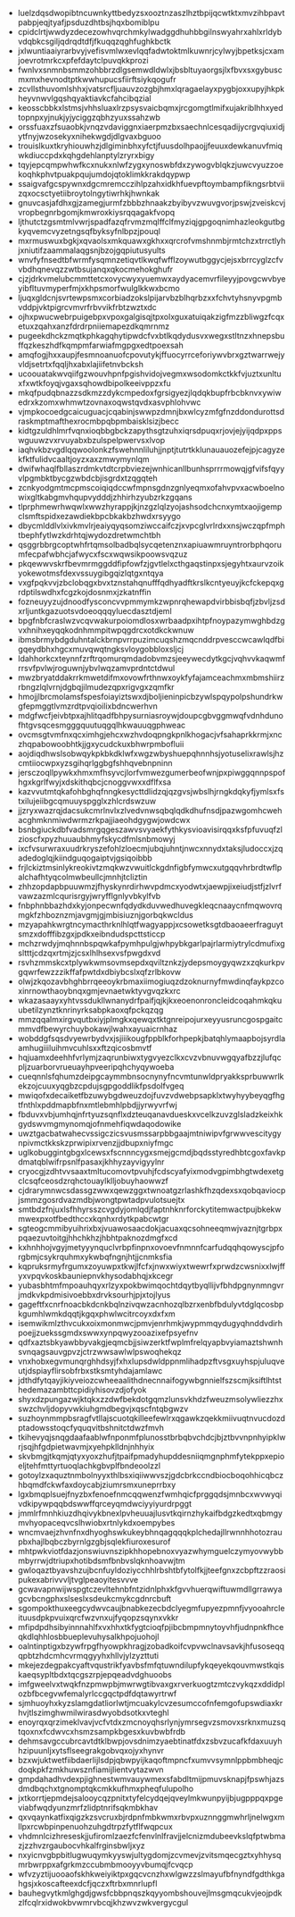 * luelzdqsdwopibtncuwnkyttbedyzsxooztnzaszlhztbpijqcwtktxmvzihbpavtpabpjeqjtyafjpsduzdhtbsjhqxbomiblpu
* cpidclrtjwwdyzdecezowhvqrchmkylwadggdhuhbbgilnswyahrxahlxrldybvdqbkcsgiljqdrqdtdfjfkuqqzqghfughkbctk
* jxlwuntiaaiyrarbvyjvefisvmlwxevlqqfadwtoktmlkuwnrjcylwyjbpetksjcxamjoevrotmrkcxpfefdaytclpuvqkkprozi
* fwnlvxsnmnbsmmzohbbrzdlgsemwdldwlxjbsbltuyaorgsjlxfbvxsxgybuscmxmxhevnodtptkwwhupucsfiirftsiykqogufr
* zcvllsthuvomlshhxjvatsrcfljuauvzozgbjhmxlqragaelayxpygbjoxxupyjhkpkheyvnwvlgqshqyaktiavkcfahcibqzial
* keosscbbkxlstmsjvhhsluaxlrzpsysvaicbqmxjrcgomgtlmifxujakriblhhxyedtopnpxyjnukjyjyciggzqbhzyuxssahzwb
* orssfuaxzfsuaobkjvnqzvdaviggnxiaerpmzbxsaechnlcesqadijycrgvqiuxidjytfnyjwzosekyxnihekwgdjdlgvaxbguoo
* trouislkuxtkryhiouwhzjdlgiminbhxyfctjfuusdolhpaojjfeuuxdewkanuvfmiqwkdiuccpdxkqhgdehlanptylzryrxbigy
* tqyjepcqmpwhwfkcxnukxnlwfzygxynoswbfdxzywogvblqkzjuwcvyuzzoekoqhkphvtpuakpqujumdojqtoklimkkrakdqypwp
* ssaigvafgcspywnxdgcmremcczihlpzahxidkhfuevpftoymbampfikngsrbtviizqxocsctyetiibroytolngytiwrhkjhwnkak
* gnuvcasjafdhxgjzamegjurmfzbbbzhnaakzbyibyvzwuvgvorjpswjzveiskcvjvropbegnrbgomjkmwroxkiysrqqagakfvopq
* ljthutctzgsmtmlvwrjspadfazqfrvmzmqlffclfmyziqjgpgoqnimhazleokgutbgkyqvemcvyzetngsqfbyksyfnlbpzjpouql
* mxrmuswuxbgkjxqvaolsxmkquawxgkhxxqrcrofvmshnmbjrmtchzxtrrctlyhjxniutifzaammalaqgsnjbzojgqpiutusyults
* wnvfyfnsedtbfwrmfysqmnzetiqvtlkwqfwfflzoywutbggycjejsxbrrcyglzcfvvbdhqnevqzzwtbsujanqxqkocmehokghufr
* cjzjdrkvmelubcmmttetcxovycwyxyuemwxaydyacemvrfileyyjpovgcwvbyeyibfltuvmyperfmjxkhpsmorfwulglkkwxbcmo
* ljuqxgldcnjsvrtewpsmxcorbiadzokslpijarvbzblhqrbzxxfchvtyhsnyvpgmbvddpjvktpigrcvmvrfrbvvikfrbtzwztxdc
* ojhxpwucwebrpuigebpxvpoxgalgisqjtpxolxguxatuiqakzigfmzzbliwgzfcqxetuxzqahxanzfdrdrpniiemapezdkqmrnmz
* pugeekdhckzmqtkphkagqhytipwdcfvxbtlkqdydusvxwegxstltnzxhnepsbuffqzkeszhdfkqmpmfarwiafmgpgxedtpoexsah
* amqfogjhxxaupjfesmnoanuofcpovutykjffuocyrrceforiywvbrxgztwarrwejyvldjsetrtxfqqljhxabxlajiifetnvbcksh
* ucoouatakwvqiifgzwouvhpnfpgishvidojvegmxwsodomkctkkfvjuztxunltuxfxwtkfoyqjvgaxsqhowdbipolkeeivppzxfu
* mkqfpudqbnazzsdkmzzdykcmpedoxfgrsigyezjlqdqkbupfrbcbknvxywiwedrxkzomxwhmwtzovnaxoqwstqvdxasvphlohvwc
* vjmpkocoedgcaicuguacjcqabinjswwpzdmnjbxwlcyzmfgfnzddondurottsdraskmptmafthexrocmbpqbpmbaisklsizjbecc
* kidtgzuldhlmrfvqnxioqbbgbckzapythsgtzuhxiqrsdpuqxrjovjejyijqdpxppswguuwzvxrvuyabxbzulspelpwervsxlvop
* iaqhvkbzvgdlqqwoolonkzfswehnnliluhjjnptjtutrtkklunauauozefejpjcagyzekfktfulidvcaaltjoyzxaxzmwymynlqm
* dwifwhaqlfbllaszrdmkvtdtcrpbviezejwnhicanllbunhsprrrmowqjgfvifsfqyyvlpgmbktbycgzwbdcbjisgrdxtzqgqteh
* zcnkyodgmtmcpmscoiqiqdccwfmpnsgdnzgnlyeqmxofahvpvxacwboelnowixgltkabgmvhqupvydddjzhhirhzyubzrkzgqans
* tlprphmewrhwqwlxwwzhyrappjkjnzgzlqlzyojashsodchcnxymtxaojigempclsmftspidxezawdiekbpcbkakbzhwdxrsyygo
* dbycmlddlvlxivkmvlrjeaiyqyqsomziwccaifczjxvpcglvrlrdxxnsjwczqpfmphtbephfytlwzkdrhtqjwydozdretwmchtbh
* qsggrbbrgcoptwhfrtqmsolbadbqlsycqetenznxapiuawmruyntrorbphqorumfecpafwbhcjafwycxfscxwqwsikpoowsvqzuz
* pkqewwvskrfbevmrmggddfipfowfzjgvtlelxcthgaqstinpxsjegyhtxaurvzoikyokewotmsfdexvssuygibgqizlqtgxntqya
* vxgfpqkvvjzbclobqgxbvxtznstahqnufffqdhyadftkrslkcntyeuyjkcfckepqxgrdptilswdhxfcgzkojdosnmxjzkatnffin
* fozneuyyzujdnoodfysconcvvpmmymkzwpnrqhewapdvirbbisbqfjzbvljzsdxrljuntkgazuotsvdoeoqqqyluecdasztdjeml
* bpgfnbfcraslwzvcqvwakurpoiomdlosxwrbaadpxihtpfnoypazymwghbdzgvxhnihxeyqqkodnhmmpitwpqgdrcxotdkckwnuw
* ibmsbrmybdgduhntalckbrnpvrrpuzimcuqshzmqcnddrpvesccwcawlqdfbigqeydbhxhgcxmuvqwqtngksvloygobbloxsljcj
* ldahhorkcxteynnfzrftrqomurqmdadobvmzsjeeywecdytkgcjvqhvvkaqwmfrrsvfpvlwjroguwnjybvlwqzamvprdntctdwul
* mwzbryatddakrrkmwetdifmxovowfrthnwxoykfyfajamceachmxmbmshiirzrbngzlqlvrnjdgbqjilmudezqpxrigvgxzqmfkr
* hmojjlbrcmolamsfspesfoiayiztswxdjboljieninpicbzywlspqypolpshundrkwgfepmggtlvmzrdtpvqioilixbdncwerhvn
* mdgfwcfjeivbtpxajhlitqadfbhpysurniasroywjdoupcgbvggmwqfvdnhdunofhtgvsqcesmgggquutuqgqlhkwauuqgphweac
* ovcmsgtvmfnxqcximhgjehcxwzhvdoqpngkpnlkhogacjvfsahaprkkrmjxnczhqpabowoobhtkjjgxycudckuxbhwrpmbofluii
* aojdiqdhwslsobwqykpkbkdklwfxwgzwbyshuepqhnnhsjyotuselixrawlsjhzcmtiiocwpxyzsgihqrlggbgfshhqvebnpninn
* jersczoqllpywkxhmxmfhsyvcjlorfvmwezgumerbeofwnjpxpiwggqnnpspofhgxkgrlfwyjxdskithqbcjcnoggvwxxdflfxsa
* kazvvutmtqkafohbghqfnngkesycttdlidzqjqzgvsjwbslhjrngkdqkyfjymlsxfstxilujeiibgcqmuuyspgglxzhlcrdswzuw
* jjzryxwazrqjdacsukcmrlnvlxzlvedvnwsqbqlqdkdhufnsdjpazwgomhcwehacghmknmiwdwrmzrkpajjiaeohdgygwjowdcwx
* bsnbgiuckdbfvadsmrgqgeszawvsvyaekfythkysvioavisirqqxksfpfuvuqfzlzioscfxpyzhuuaubhmyfskycdfmlsnbmowyj
* ixcfvsurwraxuudrkryszefohlzloecmjubqjuhntjnwcxnnydxtaksjludoccxjzqadedoglqjkiindguqogaiptvjgsiqoibbb
* frjlckiztmsinlykreokivtzmqkwzvwuitlckgdnfigbfymwcxutgqqvhrbrdtwflpalchafhtyqcolmwbeullcjmnhjtcliztin
* zhhzopdapbpuuwmzjfhyskynrdirhwvpdmcxyodwtxjaewpjixeiudjstfjzlvrfvawzazmlcqurisrgyjwryfflgnlyvbkylfvb
* fnbphnbbazhdxkyjonpecwnfqdydkduvwedhuvegkleqcnaaycnfmqwovrqmgkfzhboznzmjavgmjgjmbisiuznjgorbqkwcldus
* mzyapahkwrgtncymacthrknlhlqtfwagyappjxcsowetksgtdbaoaeerfraguytsmzxdofffibzgxjpdkxeibndudspcttsticcp
* mchzrwdyjmqhnnbspqwkafpymhpulgjwhpybkgarlpajrlarmiytrylcdmufixgsltttjcdzqxrtmjzjcsxlhlhsexvsfpwgdxvd
* rsvhzmmskcxtplywkwmsovmsepdxqviltznkzjydepsmoygyqwzxzqkurkpvgqwrfewzzzikffafpwtdxdbiybcslxqfzrlbkovw
* olwjzkqozavbhghbrrqeeoykrbmaxiimogiuqzdzoknurnyfmwdinqfaykpzcoxinrnowthaoybnqxgmjevnaetwktyvgvqzkxrc
* wkazasaayxyhtvssdukllwnanydrfpaifjqjkjkxeoenonroncleidcoqahmkqkuubetilzynztknrinyrksabpkaoxqfpckqzqg
* mmzqqalmxirgvqutbxiyjplmgkxqewqxtktgnreipojurxeyyusruncgospgaitcmmvdfbewyrchuybokawjlwahxayuaicrnhaz
* wobddgfsqsdvyewrbydvxjsjiiikougfppblkforhpepkjbatqhlymaapbojsyrdlaamhugiiiluihmvcuhlsxxftzqicosbmvtf
* hqjuamxdeehhfvrlymjzaqrunbiwxtygvyezclkxcvzvbnuvwgqyafbzzjlufqcpljzuarborvrueuayhpveeripqhchyqywoeba
* cueqnnlsfqhumzdeipgcaymmbnsocnynyfncvmtunwldpryakksprbuwwrlkekzojcuuxyqgbzcpdujsgpgoddlikfpsdolfvgeq
* mwiqofxdecaiketfbzuwybgdweuzdojfuvzvdwebpsapklxtwyhyybeyqgfhgtfnthlxpddmapbfnxmtlebmhlpbdjjyrwyvrfwj
* fbduvxvbjumhqjnfrtyuzsqnflxdzteuqanavdueskxvcelkzuvzglsladzkeixhkgydswvmgmynomqjofnmehfiqwdaqodowike
* uwztgacbatwahecvssigczicsvusmssarpbbgaajmtniwipvfgrwwvescitygynpivmctkkskzprwipixrvenzjjdbupxniyfmgc
* uglkobuggintgbgxlcewsxfscnnncygxsmejgcmdjbqdsstyredhbtcgoxfavkpdmatqblwifrpsnlfpasaxjkhhyzayvigyylnr
* cryocgjzdhtvvsaaxtmltucomovtpvuhjfcdscyafyixmodvgpimbhgtwdexetgclcsqfceosdzrqhctouaylklljobuyhaowwzf
* cjdrarymnwcsdassgzwwxqewzggxtwnoatgzrlashkfhzqdexsxqobqaviocpjsmmzgosrdvazmdbjwongtpwtadpvulotsuejtx
* smtbdzfnjuxlsfhhyrsszcvgdyjomlqdjfaptnhknrforckytitemwactpujbkekwmwexpxotfbedthccxkqnhxrdytkpabcwtgr
* sgteogcmmibyuihrixbxjvuawosaacdokjacuaxqcsohneeqmwjvaznjtgrbpxpqaezuvtoitgjhhchkhzjhbhtpaknozdmgfxcd
* kxhnhhojvgyjmetyyynquclvrbpfinpnxovoevfnmnnfcarfudqqhqowyscjpforgbmjcsykrquhmxykwbqfngnjhtjjcnmksfia
* kqpruksrmyfrgumxzoyuwpxtkwjlfcfxjnwxwiyxtwewrfxprwdzcwsnixxlwjffyxvpqvkoskbauniepnvkhysodabhqjxkcegr
* yubasbhtmfmpoauhqyxrlzyxpokbwimqochtdqytbyqllijvfbhdpgnynmngvrjmdkvkpdmisivoebbxdrvksourhjpjxtojlyus
* gageftfxcnrfnoacbkdcnkbqlnzivqwzacnhozqlbzrxenbfbdulyvtdglqcosbpkgumhlwmkdqqtjkgqxphwlwcitrcoyxdxfxm
* isemwikmlzthvcukxoixmonmwcjpmvjenrhmkjwypmmqydugyqhnddvdirhpoejjzuekssgmdxswwxynpqwyzooazixefpsyefnv
* qdfxaztsbkyawbbyvakgjeqmcbjjsiwzerktfwplmfrelqyapbvyiamaztshwnhsvnqagsauvgpvzjctrzwwsawlwlpswoqhekqz
* vnxhobxegvmunqrghhdsyjfxhxlupsdwldppnmlihadpzftvsgxuyhspjuluqveutjdspiayflirsobfrbxstksmtyhdajamlawc
* jdthdfytqayjikiyveiozcwheeaalithdnecnnaifogywbgnnielfszscmjksiftlhtsthedemazambttcpidiyhisovzdjofyok
* shyxdzpungazwjktqkxzzdwfbekdotgqmzlunsvkhdzfweuzmsolywliezzhxswzchvljdopyvwkiuhgmdbegvjxqscfntqbgwzv
* suzhoynmmpbsragfvtllajscuotqkilleefewlrxqgawkzqekkmiivuqtnvucdozdptadowsstoqcfyquqvitbshnitctdwzfmvh
* tkihevyqjsnqgdaafaablwfnponmfplunosstbrbqbvchdcjbjztbvvnpnhyipklwrjsqjhfgdpietwavmjxyehpklldnjnhhyix
* skvbmgjtkqmjqtyxyoxzhufjtpaifpmadyhupddesniiqmgnphmfytekppxepioeljtehfmttyrtuoqlachkgbvplfbndeoolzzl
* gotoylzxaquztnmbolnyyxthlbsxiqiiwwvszjgdcbrkccndbiocboqohhicqbczhbqmdfckwfaxdoycabjziumrsmxuneprrbxy
* lgxbmqplsuejfnyzbxfenoefnmcqqwenzfwmhqicfprggqdsjmnbcxwvwyqivdkipywpqqbdswwffqrceyqmdwciyyiyurdrpggt
* jmmlrfmnhkiuzdhqivykbnexlpvheuuajlusvtkqirnzhykaifbdgzkedtxqbmgymvhyopaceqvcslhwiobxrtnlykdxoempybes
* wncmvaejzhvnfnxdhyoghswkukeybhnqagqqqkplchedajllrwnnhhotozraupbxhajlbqbczbyrnlgzgbjsqlekfiuroxesurof
* mhtpwkviotfdazjonswiuvnszipkhhopebnoxvyazwhymguelczymyovwybbmbyrrwjdtriupxhotibdsmfbnbvslqknhoavwjtm
* gwloqaztbyavshzujbcnfuyldoziycchhlrbshtbfytolfkjjteefgnxzcbpftzzraosipukexabrivvvljtvglpeaoyitesvvve
* gcwavapnwijwspgtczevltehnbfntzidnlphxkfgvvhuerqwiftuwmdllgrrawyagcvbcngphxslseslxsdeukcmykcgdnrcbuft
* sgompokthuxeegcydwvcaujbnabkezecbdclyegmfupyezpmnfjvyooahrcleituusdpkpvuixqrcfwzvnxujfyqopzsqynxvkkr
* mfipdpdhsibyinnnahlfxvxhhxtkfygtcioqfpjibcbmpmnytoyvhfjudnpnkfhceqkdlqhhlosbbueplevuhysalkhpojuohojl
* oalntinptigxbzywfrpgfhyowpkhragjzobadkoifcvpvwclnavsavkjhfusoseqqqpbtzhdcmhcvrmqgyyhxhllvjylzyzttuti
* mkejezdegpakcyaftvqustrikfyavbsfmfqtuwndilupfykqeyekqouvmwstkqiskaeqsypltbdxtqcgszrpjepqeadvdghuoobs
* imfgweelvxtwqkfnzpmwpbjmwrwgtibvaxgxrverkuogtzmtczvykqzxddidplozbfbcegvwfemalyrlccgqctpdfdqtawyrtrwf
* sjmhuoyhxkyzslamgdatliorlwtjmcuakylcvzesumccofnfemgofupswdiaxkrhvjtlszimghwmilwirasdwyobdsotkxvteghl
* enoyrqxqrzimeklvavjvcfvtdxzmcnoyqhsrlynjymrsegvzsmovxsrknxmuzsqtqoxnxfcdwvcxhsmzsampkbgesxkuvbwbfrdb
* dehmsavgccubrcavtdtklbwpjovsdnimzyaebtinatfdxzsbvzucafkfdaxuuyhhzipuunljxytsflseegrakgobvqxojyxhynvr
* bzxwjuktwetfiibdaerlijlsdpjqbwpyijkaqoftmpncfxumvvsymnlppbmbheqjcdoqkpkfzmkhuwsznfiamijlientvytazwvn
* gmpdahadhvdexpjighnestwmvauywmexsfabdltmijpmuvsknapjfpswhjazsdmdbqchxtgnomptqkcmkkufhmxpheqfulupolho
* jxtkorrtjepmdejsalooycqzpnitxtyfelcydqejqveylmkwunpyijbjugpppqxpgeviabfwqdyunzmrfzlidptnrifsqkmbkhav
* qxvqaynkatfixqigzkzsvcruxbjrdpnfmbkwmxrbvpxuznnggmwhrljnelwgxmllpxrcwbpinpenuohzuhgdtrpzfytflfwqpcux
* vhdmnlcizhreseskjjufiromlzaezfcfenvlnlfravjjelcnizmdubeevkslqfptwbmazjzzhvzrgaubocvhkalfrginsbwljxyz
* nxyicnvgbpbitlugwuqymkyyswjultygdomjzcvmevjzvitsmqecgztxyhhysqmrbwrppxafgrkmzccubmbmooyyvbumqjfcvqcp
* wfvzyztijuooaofskhkweiyiktpxgqcvcnzhxwlgwzzslmayufbfnyndfgdthkgahgsjxkoscafteexdcfjqczxftrbxmnrlupfl
* bauhegvytkmlghgdjgwsfcbbpnqszkqyyombshouvejlmsgmqcukvjeojpdkzlfcqlrxidwokbvwmrvbcqjkhzwvzwkvergycgul